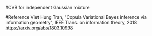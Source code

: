 #CVB for independent Gaussian mixture

#Reference
Viet Hung Tran, "Copula Variational Bayes inference via information geometry", IEEE Trans. on information theory, 2018 https://arxiv.org/abs/1803.10998
